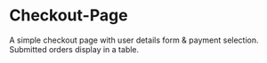 # Checkout-Page
A simple checkout page with user details form &amp; payment selection. Submitted orders display in a table.
